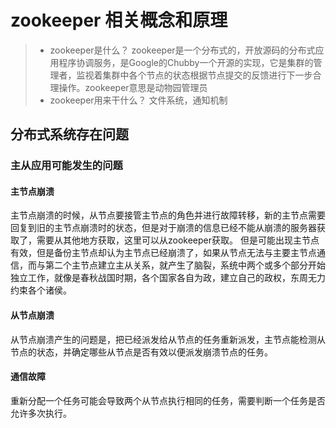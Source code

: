 # zookeeper 相关概念和原理
> * zookeeper是什么？
> zookeeper是一个分布式的，开放源码的分布式应用程序协调服务，是Google的Chubby一个开源的实现，它是集群的管理者，监视着集群中各个节点的状态根据节点提交的反馈进行下一步合理操作。zookeeper意思是动物园管理员
> * zookeeper用来干什么？
> 文件系统，通知机制

## 分布式系统存在问题
### 主从应用可能发生的问题
#### 主节点崩溃
主节点崩溃的时候，从节点要接管主节点的角色并进行故障转移，新的主节点需要回复到旧的主节点崩溃时的状态，但是对于崩溃的信息已经不能从崩溃的服务器获取了，需要从其他地方获取，这里可以从zookeeper获取。
但是可能出现主节点有效，但是备份主节点却认为主节点已经崩溃了，如果从节点无法与主要主节点通信，而与第二个主节点建立主从关系，就产生了脑裂，系统中两个或多个部分开始独立工作，就像是春秋战国时期，各个国家各自为政，建立自己的政权，东周无力约束各个诸侯。
#### 从节点崩溃
从节点崩溃产生的问题是，把已经派发给从节点的任务重新派发，主节点能检测从节点的状态，并确定哪些从节点是否有效以便派发崩溃节点的任务。
#### 通信故障
重新分配一个任务可能会导致两个从节点执行相同的任务，需要判断一个任务是否允许多次执行。


